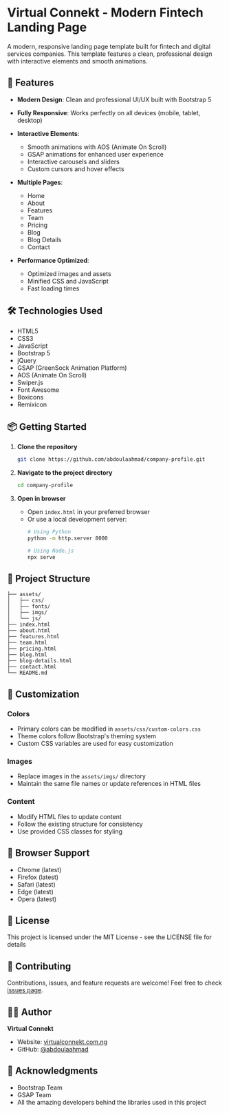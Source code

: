 # Virtual Connekt - Modern Fintech Landing Page

A modern, responsive landing page template built for fintech and digital services companies. This template features a clean, professional design with interactive elements and smooth animations.

## 🚀 Features

- **Modern Design**: Clean and professional UI/UX built with Bootstrap 5
- **Fully Responsive**: Works perfectly on all devices (mobile, tablet, desktop)
- **Interactive Elements**: 
  - Smooth animations with AOS (Animate On Scroll)
  - GSAP animations for enhanced user experience
  - Interactive carousels and sliders
  - Custom cursors and hover effects

- **Multiple Pages**:
  - Home
  - About
  - Features
  - Team
  - Pricing
  - Blog
  - Blog Details
  - Contact

- **Performance Optimized**:
  - Optimized images and assets
  - Minified CSS and JavaScript
  - Fast loading times

## 🛠️ Technologies Used

- HTML5
- CSS3
- JavaScript
- Bootstrap 5
- jQuery
- GSAP (GreenSock Animation Platform)
- AOS (Animate On Scroll)
- Swiper.js
- Font Awesome
- Boxicons
- Remixicon

## 📦 Getting Started

1. **Clone the repository**
   ```bash
   git clone https://github.com/abdoulaahmad/company-profile.git
   ```

2. **Navigate to the project directory**
   ```bash
   cd company-profile
   ```

3. **Open in browser**
   - Open `index.html` in your preferred browser
   - Or use a local development server:
     ```bash
     # Using Python
     python -m http.server 8000
     
     # Using Node.js
     npx serve
     ```

## 📁 Project Structure

```
├── assets/
│   ├── css/
│   ├── fonts/
│   ├── imgs/
│   └── js/
├── index.html
├── about.html
├── features.html
├── team.html
├── pricing.html
├── blog.html
├── blog-details.html
├── contact.html
└── README.md
```

## 🎨 Customization

### Colors
- Primary colors can be modified in `assets/css/custom-colors.css`
- Theme colors follow Bootstrap's theming system
- Custom CSS variables are used for easy customization

### Images
- Replace images in the `assets/imgs/` directory
- Maintain the same file names or update references in HTML files

### Content
- Modify HTML files to update content
- Follow the existing structure for consistency
- Use provided CSS classes for styling

## 🔧 Browser Support

- Chrome (latest)
- Firefox (latest)
- Safari (latest)
- Edge (latest)
- Opera (latest)

## 📝 License

This project is licensed under the MIT License - see the LICENSE file for details

## 🤝 Contributing

Contributions, issues, and feature requests are welcome! Feel free to check [issues page](https://github.com/abdoulaahmad/company-profile/issues).

## 👨‍💻 Author

**Virtual Connekt**
- Website: [virtualconnekt.com.ng](https://virtualconnekt.com.ng)
- GitHub: [@abdoulaahmad](https://github.com/abdoulaahmad)

## 🌟 Acknowledgments

- Bootstrap Team
- GSAP Team
- All the amazing developers behind the libraries used in this project
